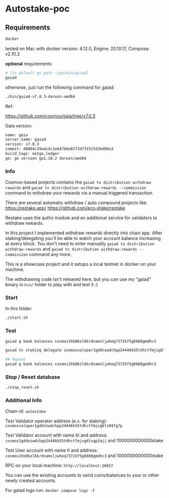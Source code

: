 # Autostake-poc

## Requirements

```bash
docker
```

tested on Mac with docker version: 4.12.0, Engine: 20.10.17, Compose: v2.10.2

**optional** requirements:

```bash
# (in default go path ~/go/bin/gaiad)
gaiad 
```

otherwise, just run the following command for gaiad:

```bash
./bin/gaiad-v7.0.3-darwin-amd64
```


Ref:

https://github.com/cosmos/gaia/tree/v7.0.3

Gaia version:

```bash
name: gaia
server_name: gaiad
version: v7.0.3
commit: d0884c29aac4c1e647b0a82f3df31515d2bd06a3
build_tags: netgo,ledger
go: go version go1.18.2 darwin/amd64
```

### Info

Cosmos-based projects contains the `gaiad tx distribution withdraw-rewards` and `gaiad tx distribution withdraw-rewards --commission` command to withdraw your rewards via a manual triggered transaction.

There are several automatic withdraw / auto compound projects like https://restake.app/ https://github.com/eco-stake/restake

Restake uses the authz module and an additional service for validators to withdraw rewards.

In this project I implemented withdraw rewards directly into chain app. After staking/delegating you'll be able to watch your account balance increasing at every block. You don't need to enter manually `gaiad tx distribution withdraw-rewards` and `gaiad tx distribution withdraw-rewards --commission` command any more.

This is a showcase project and it setups a local testnet in docker on your machine.

The withdrawing code isn't released here, but you can use my "gaiad" binary in `bin/` folder to play with and test it :)

### Start

In this folder:

```bash
./start.sh
```

### Test

```bash
gaiad q bank balances cosmos1hk06zl6krdnamxljwheq7372kf5g6688gmdhc3

gaiad tx staking delegate cosmosvaloper1gddnzwdchpp24446k55tdhctfmjsg6ls947g7p 10000000stake --from tl --home app-home/ --keyring-backend test --chain-id autostake

## Repeat
gaiad q bank balances cosmos1hk06zl6krdnamxljwheq7372kf5g6688gmdhc3
```

### Stop / Reset database

```bash
./stop_reset.sh
```

### Additional Info

Chain-id: `autostake`

Test Validator operator address (e.x. for staking): `cosmosvaloper1gddnzwdchpp24446k55tdhctfmjsg6ls947g7p`

Test Validator account with name bl and address: `cosmos1gddnzwdchpp24446k55tdhctfmjsg6lsqp2ajj` and 1000000000000stake

Test User account with name tl and address: `cosmos1hk06zl6krdnamxljwheq7372kf5g6688gmdhc3` and 1000000000000stake

RPC on your local machine: `http://localhost:26657`

You can use the existing accounts to send coins/balances to your or other newly created accounts.

For gaiad logs run: `docker compose logs -f`
